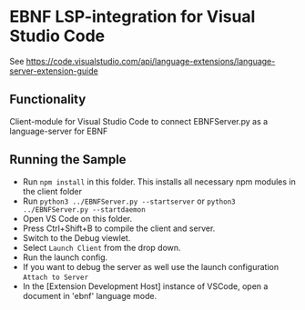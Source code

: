 # EBNF LSP-integration for Visual Studio Code

See <https://code.visualstudio.com/api/language-extensions/language-server-extension-guide>

## Functionality

Client-module for Visual Studio Code to connect EBNFServer.py as a language-server for EBNF

## Running the Sample

- Run `npm install` in this folder. This installs all necessary npm modules in the client folder
- Run `python3 ../EBNFServer.py --startserver` or `python3 ../EBNFServer.py --startdaemon` 
- Open VS Code on this folder.
- Press Ctrl+Shift+B to compile the client and server.
- Switch to the Debug viewlet.
- Select `Launch Client` from the drop down.
- Run the launch config.
- If you want to debug the server as well use the launch configuration `Attach to Server`
- In the [Extension Development Host] instance of VSCode, open a document in 'ebnf' language mode.

